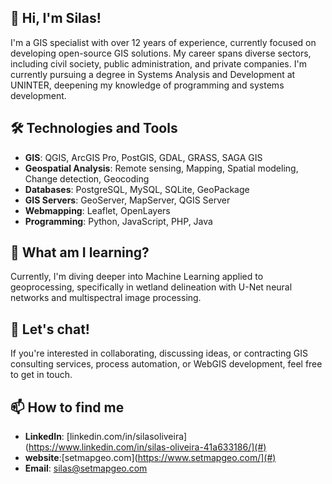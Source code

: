 ## 👋 Hi, I'm Silas!

I'm a GIS specialist with over 12 years of experience, currently focused on developing open-source GIS solutions. My career spans diverse sectors, including civil society, public administration, and private companies. I'm currently pursuing a degree in Systems Analysis and Development at UNINTER, deepening my knowledge of programming and systems development.

## 🛠️ Technologies and Tools
- **GIS**: QGIS, ArcGIS Pro, PostGIS, GDAL, GRASS, SAGA GIS
- **Geospatial Analysis**: Remote sensing, Mapping, Spatial modeling, Change detection, Geocoding
- **Databases**: PostgreSQL, MySQL, SQLite, GeoPackage
- **GIS Servers**: GeoServer, MapServer, QGIS Server
- **Webmapping**: Leaflet, OpenLayers
- **Programming**: Python, JavaScript, PHP, Java

## 🌱 What am I learning?
Currently, I'm diving deeper into Machine Learning applied to geoprocessing, specifically in wetland delineation with U-Net neural networks and multispectral image processing.


## 💬 Let's chat!
If you're interested in collaborating, discussing ideas, or contracting GIS consulting services, process automation, or WebGIS development, feel free to get in touch.

## 📫 How to find me
- **LinkedIn**: [linkedin.com/in/silasoliveira](https://www.linkedin.com/in/silas-oliveira-41a633186/](#)
- **website**:[setmapgeo.com](https://www.setmapgeo.com/](#)
- **Email**: silas@setmapgeo.com


